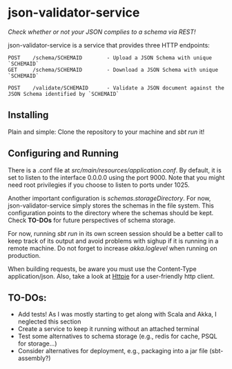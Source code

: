 # json-validator-service

*Check whether or not your JSON complies to a schema via REST!*

json-validator-service is a service that provides three HTTP endpoints:
```
POST    /schema/SCHEMAID        - Upload a JSON Schema with unique `SCHEMAID`
GET     /schema/SCHEMAID        - Download a JSON Schema with unique `SCHEMAID`

POST    /validate/SCHEMAID      - Validate a JSON document against the JSON Schema identified by `SCHEMAID`
```
## Installing

Plain and simple: Clone the repository to your machine and _sbt run_ it!

## Configuring and Running

There is a .conf file at _src/main/resources/application.conf_. By default, it is set to listen to the interface 0.0.0.0 using the port 9000. Note that you might need root privilegies if you choose to listen to ports under 1025.

Another important configuration is _schemas.storageDirectory_. For now, json-validator-service simply stores the schemas in the file system. This configuration points to the directory where the schemas should be kept. Check **TO-DOs** for future perspectives of schema storage.

For now, running _sbt run_ in its own screen session should be a better call to keep track of its output and avoid problems with sighup if it is running in a remote machine. Do not forget to increase _akka.loglevel_ when running on production. 

When building requests, be aware you must use the Content-Type application/json. Also, take a look at [Httpie](https://github.com/jakubroztocil/httpie) for a user-friendly http client.

## TO-DOs:

* Add tests! As I was mostly starting to get along with Scala and Akka, I neglected this section
* Create a service to keep it running without an attached terminal
* Test some alternatives to schema storage (e.g., redis for cache, PSQL for storage...)
* Consider alternatives for deployment, e.g., packaging into a jar file (sbt-assembly?)
